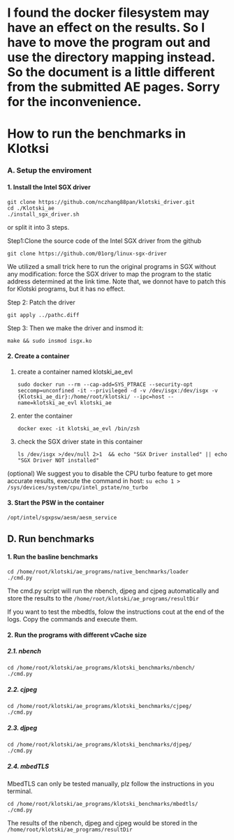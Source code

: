 # I found the docker filesystem may have an effect on the results. So I have to move the program out and use the directory mapping instead. So the document is a little different from the submitted AE pages. Sorry for the inconvenience.
# How to run the benchmarks in Klotksi
### A. Setup the enviroment
#### 1. Install the Intel SGX driver
```
git clone https://github.com/nczhang88pan/klotski_driver.git
cd ./Klotski_ae
./install_sgx_driver.sh
```

or split it into 3 steps.

Step1:Clone the source code of the Intel SGX driver from the github
```
git clone https://github.com/01org/linux-sgx-driver
```
We utilized a small trick here to run the original programs in SGX without any modification: force the SGX driver to map the program to the static address determined at the link time. Note that, we donnot have to patch this for Klotski programs, but it has no effect.

Step 2: Patch the driver
```
git apply ../pathc.diff
```
Step 3: Then we make the driver and insmod it:
```
make && sudo insmod isgx.ko
```

#### 2. Create a container
1. create a container named klotski_ae_evl
	```
	sudo docker run --rm --cap-add=SYS_PTRACE --security-opt seccomp=unconfined -it --privileged -d -v /dev/isgx:/dev/isgx -v {Klotski_ae_dir}:/home/root/klotski/ --ipc=host --name=klotski_ae_evl klotski_ae
	```
2. enter the container
	```
    docker exec -it klotski_ae_evl /bin/zsh
    ```
3. check the SGX driver state in this container
	```
    ls /dev/isgx >/dev/null 2>1  && echo "SGX Driver installed" || echo "SGX Driver NOT installed"
    ```

(optional) We suggest you to disable the CPU turbo feature to get more accurate results, execute the command in host:
	```
    su
    echo 1 > /sys/devices/system/cpu/intel_pstate/no_turbo
    ```

#### 3. Start the PSW in the container
```
/opt/intel/sgxpsw/aesm/aesm_service
```
	
## D.  Run benchmarks
#### 1. Run the basline benchmarks
```
cd /home/root/klotski/ae_programs/native_benchmarks/loader
./cmd.py
```
The cmd.py script will run the nbench, djpeg and cjpeg automatically and store the results to the `/home/root/klotski/ae_programs/resultDir`

If you want to test the mbedtls, folow the instructions cout at the end of the logs. Copy the commands and execute them.

#### 2. Run the programs with different vCache size
##### 2.1. nbench
```
cd /home/root/klotski/ae_programs/klotski_benchmarks/nbench/
./cmd.py
```

##### 2.2. cjpeg
```
cd /home/root/klotski/ae_programs/klotski_benchmarks/cjpeg/
./cmd.py
```

##### 2.3. djpeg
```
cd /home/root/klotski/ae_programs/klotski_benchmarks/djpeg/
./cmd.py
```

##### 2.4. mbedTLS
MbedTLS can only be tested manually, plz follow the instructions in you terminal.
```
cd /home/root/klotski/ae_programs/klotski_benchmarks/mbedtls/
./cmd.py
```

The results of the nbench, djpeg and cjpeg would be stored in the `/home/root/klotski/ae_programs/resultDir`
